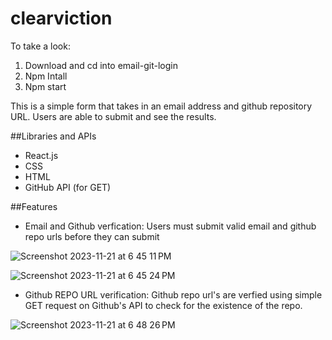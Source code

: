 # clearviction 

To take a look:

1. Download and cd into email-git-login
2. Npm Intall
3. Npm start



This is a simple form that takes in an email address and github repository URL. Users are able to submit and see the results.

##Libraries and APIs 
* React.js
* CSS
* HTML
* GitHub API (for GET)


##Features

* Email and Github verfication: Users must submit valid email and github repo urls before they can submit


![Screenshot 2023-11-21 at 6 45 11 PM](https://github.com/vincentpham123/clearviction/assets/127375334/607494ad-ca6b-4944-8737-c0d42d6e127a)

![Screenshot 2023-11-21 at 6 45 24 PM](https://github.com/vincentpham123/clearviction/assets/127375334/2d907b2f-449b-485d-a07f-00302076d741)

* Github REPO URL verification: Github repo url's are verfied using simple GET request on Github's API to check for the existence of the repo.

  
![Screenshot 2023-11-21 at 6 48 26 PM](https://github.com/vincentpham123/clearviction/assets/127375334/160cc7de-9b8a-475d-a339-98cdd6406f3a)

